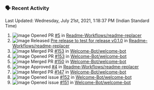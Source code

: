 ### 🗣 Recent Activity
<!--RECENT_ACTIVITY:last_update-->
Last Updated: Wednesday, July 21st, 2021, 1:18:37 PM (Indian Standard Time)
<!--RECENT_ACTIVITY:last_update_end-->
<!--RECENT_ACTIVITY:start-->
1. ![image](https://cdn.jsdelivr.net/gh/Readme-Workflows/Readme-Icons@main/icons/octicons/PullRequestOpened.svg) Opened PR [#5](https://github.com/Readme-Workflows/readme-replacer/pull/5) in [Readme-Workflows/readme-replacer](https://github.com/Readme-Workflows/readme-replacer)
2. ![image](https://cdn.jsdelivr.net/gh/Readme-Workflows/Readme-Icons@main/icons/octicons/Release.svg) Released [Pre release to test for release v0.1.0](https://github.com/Readme-Workflows/readme-replacer/releases/tag/v0.1.0-rc1) in [Readme-Workflows/readme-replacer](https://github.com/Readme-Workflows/readme-replacer)
3. ![image](https://cdn.jsdelivr.net/gh/Readme-Workflows/Readme-Icons@main/icons/octicons/PullRequestMerged.svg) Merged PR [#153](https://github.com/Welcome-Bot/welcome-bot/pull/153) in [Welcome-Bot/welcome-bot](https://github.com/Welcome-Bot/welcome-bot)
4. ![image](https://cdn.jsdelivr.net/gh/Readme-Workflows/Readme-Icons@main/icons/octicons/PullRequestOpened.svg) Opened PR [#153](https://github.com/Welcome-Bot/welcome-bot/pull/153) in [Welcome-Bot/welcome-bot](https://github.com/Welcome-Bot/welcome-bot)
5. ![image](https://cdn.jsdelivr.net/gh/Readme-Workflows/Readme-Icons@main/icons/octicons/PullRequestMerged.svg) Merged PR [#150](https://github.com/Welcome-Bot/welcome-bot/pull/150) in [Welcome-Bot/welcome-bot](https://github.com/Welcome-Bot/welcome-bot)
6. ![image](https://cdn.jsdelivr.net/gh/Readme-Workflows/Readme-Icons@main/icons/octicons/ApprovedChanges.svg) Approved [#4](https://github.com/Readme-Workflows/readme-replacer/pull/4#pullrequestreview-710870996) in [Readme-Workflows/readme-replacer](https://github.com/Readme-Workflows/readme-replacer)
7. ![image](https://cdn.jsdelivr.net/gh/Readme-Workflows/Readme-Icons@main/icons/octicons/PullRequestMerged.svg) Merged PR [#147](https://github.com/Welcome-Bot/welcome-bot/pull/147) in [Welcome-Bot/welcome-bot](https://github.com/Welcome-Bot/welcome-bot)
8. ![image](https://cdn.jsdelivr.net/gh/Readme-Workflows/Readme-Icons@main/icons/octicons/IssueOpened.svg) Opened issue [#152](https://github.com/Welcome-Bot/welcome-bot/issues/152) in [Welcome-Bot/welcome-bot](https://github.com/Welcome-Bot/welcome-bot)
9. ![image](https://cdn.jsdelivr.net/gh/Readme-Workflows/Readme-Icons@main/icons/octicons/IssueOpened.svg) Opened issue [#151](https://github.com/Welcome-Bot/welcome-bot/issues/151) in [Welcome-Bot/welcome-bot](https://github.com/Welcome-Bot/welcome-bot)

<!--RECENT_ACTIVITY:end-->
<!--
**PuneetGopinath/PuneetGopinath** is a ✨ _special_ ✨ repository because its `README.md` (this file) appears on your GitHub profile.

Here are some ideas to get you started:

- 🔭 I’m currently working on ...
- 🌱 I’m currently learning ...
- 👯 I’m looking to collaborate on ...
- 🤔 I’m looking for help with ...
- 💬 Ask me about ...
- 📫 How to reach me: ...
- 😄 Pronouns: ...
- ⚡ Fun fact: ...
-->
